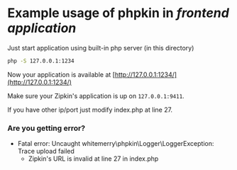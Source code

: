# Example usage of phpkin in *frontend application*
Just start application using built-in php server (in this directory)
``` bash
php -S 127.0.0.1:1234
```
Now your application is available at [http://127.0.0.1:1234/](http://127.0.0.1:1234/)

Make sure your Zipkin's application is up on `127.0.0.1:9411`.

If you have other ip/port just modify index.php at line 27.

### Are you getting error?
- Fatal error: Uncaught whitemerry\phpkin\Logger\LoggerException: Trace upload failed
   * Zipkin's URL is invalid at line 27 in index.php